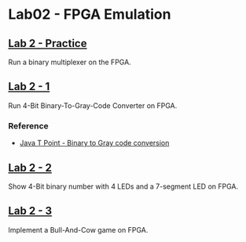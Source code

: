 # Lab02 - FPGA Emulation

## [Lab 2 - Practice](./lab2_practice/)

Run a binary multiplexer on the FPGA.

## [Lab 2 - 1](./lab2_1/)

Run 4-Bit Binary-To-Gray-Code Converter on FPGA.

### Reference

- [Java T Point - Binary to Gray code conversion](https://www.javatpoint.com/)

## [Lab 2 - 2](./lab2_2/)

Show 4-Bit binary number with 4 LEDs and a 7-segment LED on FPGA.

## [Lab 2 - 3](./lab2_3/)

Implement a Bull-And-Cow game on FPGA.